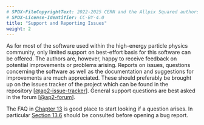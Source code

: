 ```yaml
---
# SPDX-FileCopyrightText: 2022-2025 CERN and the Allpix Squared authors
# SPDX-License-Identifier: CC-BY-4.0
title: "Support and Reporting Issues"
weight: 2
---
```


As for most of the software used within the high-energy particle physics community, only limited support on best-effort basis
for this software can be offered. The authors are, however, happy to receive feedback on potential improvements or problems
arising. Reports on issues, questions concerning the software as well as the documentation and suggestions for improvements
are much appreciated. These should preferably be brought up on the issues tracker of the project which can be found in
the repository \[[@ap2-issue-tracker]\]. General support questions are best asked in the forum \[[@ap2-forum]\].

The FAQ in [Chapter 13](../13_faq/_index.md) is good place to start looking if a question arises.
In particular [Section 13.6](../13_faq/06_debugging.md) should be consulted before opening a bug report.


[@ap2-issue-tracker]: https://gitlab.cern.ch/allpix-squared/allpix-squared/issues
[@ap2-forum]: https://cern.ch/allpix-squared-forum
